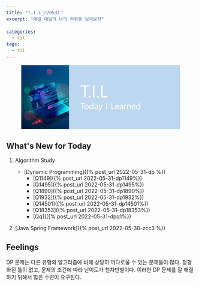 ```yaml
---
title: "T.I.L_220531"
excerpt: "매일 매일의 나의 자취를 남겨보자"

categories:
  - til
tags:
  - til
---
```

<figure>
    <img src="/assets/images/til_image.png">
</figure>

## What's New for Today
1. Algorithm Study
    - [Dynamic Programming]({% post_url 2022-05-31-dp %})
      - [Q1149]({% post_url 2022-05-31-dp1149%}) 
      - [Q1495]({% post_url 2022-05-31-dp1495%})
      - [Q1890]({% post_url 2022-05-31-dp1890%})
      - [Q1932]({% post_url 2022-05-31-dp1932%})
      - [Q14501]({% post_url 2022-05-31-dp14501%})
      - [Q18353]({% post_url 2022-05-31-dp18353%})
      - [Qq1]({% post_url 2022-05-31-dpq1%})


2. [Java Spring Framework]({% post_url 2022-05-30-zcc3 %})

## Feelings
DP 문제는 다른 유형의 알고리즘에 비해 상당히 까다로울 수 있는 문제들이 많다. 정형화된 틀이 없고, 문제의 조건에 따라 난이도가 천차만별이다. 이러한 DP 문제를 잘 해결하기 위해서 많은 수련이 요구된다.






